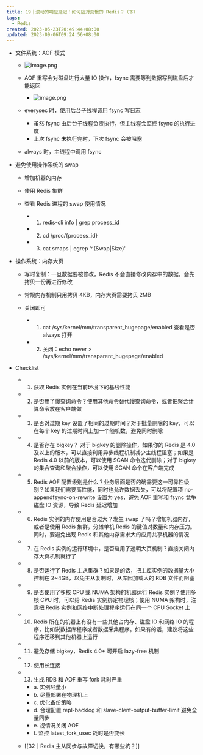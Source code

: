```yaml
---
title: 19｜波动的响应延迟：如何应对变慢的 Redis？（下）
tags:
  - Redis
created: 2023-05-23T20:49:44+08:00
updated: 2023-09-06T09:24:56+08:00
---
```


- 文件系统：AOF 模式
  - ![image.png](https://cdn.jsdelivr.net/gh/11ze/static/images/redis-19-1.png)


  - AOF 重写会对磁盘进行大量 IO 操作，fsync 需要等到数据写到磁盘后才能返回
    - ![image.png](https://cdn.jsdelivr.net/gh/11ze/static/images/redis-19-2.png)

  - everysec 时，使用后台子线程调用 fsync 写日志

    - 虽然 fsync 由后台子线程负责执行，但主线程会监控 fsync 的执行进度
    - 上次 fsync 未执行完时，下次 fsync 会被阻塞

  - always 时，主线程中调用 fsync

- 避免使用操作系统的 swap

  - 增加机器的内存
  - 使用 Redis 集群
  - 查看 Redis 进程的 swap 使用情况

    - 1. redis-cli info | grep process_id
    - 2. cd /proc/{process_id}
    - 3. cat smaps | egrep '^(Swap|Size)'

- 操作系统：内存大页

  - 写时复制：一旦数据要被修改，Redis 不会直接修改内存中的数据，会先拷贝一份再进行修改
  - 常规内存机制只用拷贝 4KB，内存大页需要拷贝 2MB
  - 关闭即可

    - 1. cat /sys/kernel/mm/transparent_hugepage/enabled 查看是否 always 打开
    - 2. 关闭：echo never > /sys/kernel/mm/transparent_hugepage/enabled

- Checklist

  - 1. 获取 Redis 实例在当前环境下的基线性能
  - 2. 是否用了慢查询命令？使用其他命令替代慢查询命令，或者把聚合计算命令放在客户端做
  - 3. 是否对过期 key 设置了相同的过期时间？对于批量删除的 key，可以在每个 key 的过期时间上加一个随机数，避免同时删除
  - 4. 是否存在 bigkey？ 对于 bigkey 的删除操作，如果你的 Redis 是 4.0 及以上的版本，可以直接利用异步线程机制减少主线程阻塞；如果是 Redis 4.0 以前的版本，可以使用 SCAN 命令迭代删除；对于 bigkey 的集合查询和聚合操作，可以使用 SCAN 命令在客户端完成
  - 5. Redis AOF 配置级别是什么？业务层面是否的确需要这一可靠性级别？如果我们需要高性能，同时也允许数据丢失，可以将配置项 no-appendfsync-on-rewrite 设置为 yes，避免 AOF 重写和 fsync 竞争磁盘 IO 资源，导致 Redis 延迟增加
  - 6. Redis 实例的内存使用是否过大？发生 swap 了吗？增加机器内存，或者是使用 Redis 集群，分摊单机 Redis 的键值对数量和内存压力。同时，要避免出现 Redis 和其他内存需求大的应用共享机器的情况
  - 7. 在 Redis 实例的运行环境中，是否启用了透明大页机制？直接关闭内存大页机制就行了
  - 8. 是否运行了 Redis 主从集群？如果是的话，把主库实例的数据量大小控制在 2~4GB，以免主从复制时，从库因加载大的 RDB 文件而阻塞
  - 9. 是否使用了多核 CPU 或 NUMA 架构的机器运行 Redis 实例？使用多核 CPU 时，可以给 Redis 实例绑定物理核；使用 NUMA 架构时，注意把 Redis 实例和网络中断处理程序运行在同一个 CPU Socket 上
  - 10. Redis 所在的机器上有没有一些其他占内存、磁盘 IO 和网络 IO 的程序，比如说数据库程序或者数据采集程序。如果有的话，建议将这些程序迁移到其他机器上运行
  - 11. 避免存储 bigkey，Redis 4.0+ 可开启 lazy-free 机制
  - 12. 使用长连接
  - 13. 生成 RDB 和 AOF 重写 fork 耗时严重

    - a. 实例尽量小
    - b. 尽量部署在物理机上
    - c. 优化备份策略
    - d. 合理配置 repl-backlog 和 slave-clent-output-buffer-limit 避免全量同步
    - e. 视情况关闭 AOF
    - f. 监控 latest_fork_usec 耗时是否变长

  - [[32｜Redis 主从同步与故障切换，有哪些坑？]]

